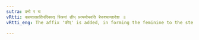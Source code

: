 ```yaml
---
sutra: वनो र च
vRtti: वन्नन्तात्प्रातिपदिकात् स्त्रियां ङीप् प्रत्ययोभवति रेफश्चान्तादेशः ॥
vRtti_eng: The affix 'ङीप्' is added, in forming the feminine to the stems that end in the syllable वन्, and र् is the substitute of the final of such syllable.

---
```

